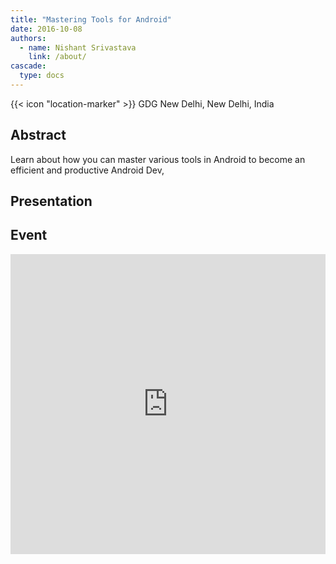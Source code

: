 ```yaml
---
title: "Mastering Tools for Android"
date: 2016-10-08
authors:
  - name: Nishant Srivastava
    link: /about/
cascade:
  type: docs
---
```


{{< icon "location-marker" >}} GDG New Delhi, New Delhi, India

<!--more-->

## Abstract

Learn about how you can master various tools in Android to become an efficient and productive Android Dev,

## Presentation

<script async class="speakerdeck-embed" data-id="9d721fbf384a4cf5b491e981894ef37f" data-ratio="1.77777777777778" src="//speakerdeck.com/assets/embed.js"></script>

## Event

<iframe src="https://web.archive.org/web/20200216000531/https://www.facebook.com/events/1778234055799344/" frameborder="0" width="100%" height="480" allowfullscreen="true" mozallowfullscreen="true" webkitallowfullscreen="true"></iframe>
